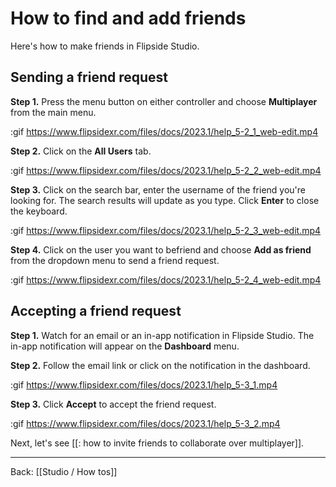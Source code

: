 # How to find and add friends

Here's how to make friends in Flipside Studio.

## Sending a friend request

**Step 1.** Press the menu button on either controller and choose **Multiplayer** from the main menu.

:gif https://www.flipsidexr.com/files/docs/2023.1/help_5-2_1_web-edit.mp4

**Step 2.** Click on the **All Users** tab.

:gif https://www.flipsidexr.com/files/docs/2023.1/help_5-2_2_web-edit.mp4

**Step 3.** Click on the search bar, enter the username of the friend you're looking for. The search results will update as you type. Click **Enter** to close the keyboard.

:gif https://www.flipsidexr.com/files/docs/2023.1/help_5-2_3_web-edit.mp4

**Step 4.** Click on the user you want to befriend and choose **Add as friend** from the dropdown menu to send a friend request.

:gif https://www.flipsidexr.com/files/docs/2023.1/help_5-2_4_web-edit.mp4

## Accepting a friend request

**Step 1.** Watch for an email or an in-app notification in Flipside Studio. The in-app notification will appear on the **Dashboard** menu.

**Step 2.** Follow the email link or click on the notification in the dashboard.

:gif https://www.flipsidexr.com/files/docs/2023.1/help_5-3_1.mp4

**Step 3.** Click **Accept** to accept the friend request.

:gif https://www.flipsidexr.com/files/docs/2023.1/help_5-3_2.mp4

Next, let's see [[: how to invite friends to collaborate over multiplayer]].

---

Back: [[Studio / How tos]]
